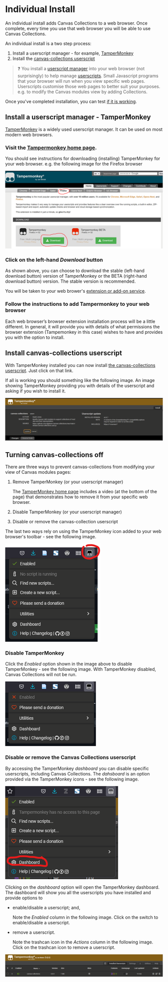 # Individual Install

An individual install adds Canvas Collections to a web browser. Once complete, every time you use that web browser you will be able to use Canvas Collections.

An individual install is a two step process:

1. Install a userscript manager - for example, [TamperMonkey](https://www.tampermonkey.net/)
2. Install the [canvas-collections userscript](https://github.com/djplaner/canvas-collections/raw/main/release/canvas-collections.user.js)

> ❓ You install a [userscript manager](https://en.wikipedia.org/wiki/Userscript_manager) into your web browser (not surprisingly) to help manage [userscripts](https://en.wikipedia.org/wiki/Userscript). Small Javascript programs that your browser will run when you view specific web pages. Userscripts customise those web pages to better suit your purposes. e.g. to modify the Canvas modules view by adding Collections.

Once you've completed installation, you can test [if it is working](is-it-working.md).

## Install a userscript manager - TamperMonkey

[TamperMonkey](https://www.tampermonkey.net/) is a widely used userscript manager. It can be used on most modern web browsers. 

### Visit the [Tampermonkey home page](https://www.tampermonkey.net/).

You should see instructions for downloading (installing) TamperMonkey for your web browser. e.g. the following image for the Firefox browser


![Screenshot of Canvas Collections userscript install page](pics/tamperMonkeyHome.png)  

### Click on the left-hand _Download_ button

As shown above, you can choose to download the stable (left-hand download button) version of TamperMonkey or the BETA (right-hand download button) version. The stable version is recommended.

You will be taken to your web brower's [extension or add-on service](https://en.wikipedia.org/wiki/Browser_extension).

### Follow the instructions to add Tampermonkey to your web browser

Each web browser’s browser extension installation process will be a little different. In general, it will provide you with details of what permissions the browser extension (Tampemonkey in this case) wishes to have and provides you with the option to install.

## Install canvas-collections userscript

With TamperMonkey installed you can now install [the canvas-collections userscript](https://github.com/djplaner/canvas-collections/raw/main/release/canvas-collections.user.js). Just click on that link.

If all is working you should something like the following image. An image showing TamperMonkey providing you with details of the userscript and asking if you wish to install it.

![](pics/tamperMonkeyInstallCC.png)  


## Turning canvas-collections off

There are three ways to prevent canvas-collections from modifying your view of Canvas modules pages:

1. Remove TamperMonkey (or your userscript manager)

    The [TamperMonkey home page](https://www.tampermonkey.net/) includes a video (at the bottom of the page) that demonstrates how to remove it from your specific web browser.

2. Disable TamperMonkey (or your userscript manager)
3. Disable or remove the canvas-collection userscript

The last two ways rely on using the TamperMonkey icon added to your web browser's toolbar - see the following image.

![](pics/toolBarIcon.png)  

### Disable TamperMonkey

Click the _Enabled_ option shown in the image above to disable TamperMonkey - see the following image. With TamperMonkey disabled, Canvas Collections will not be run.

![](pics/toolbarDisabled.png)  

### Disable or remove the Canvas Collections userscript

By accessing the TamperMonkey _dashboard_ you can disable specific userscripts, including Canvas Collections. The _dahsboard_ is an option provided via the TamperMonkey icons - see the following image.

![](pics/toolbarDashboard.png)  

Clicking on the _dashboard_ option will open the TamperMonkey dashboard. The dashboard will show you all the userscripts you have installed and provide options to 

- enable/disable a userscript; and,

    Note the _Enabled_ column in the following image. Click on the switch to enable/disable a userscript.
- remove a userscript.

    Note the trashcan icon in the _Actions_ column in the following image. Click on the trashcan icon to remove a userscript.

![](pics/dashboard.png)  
